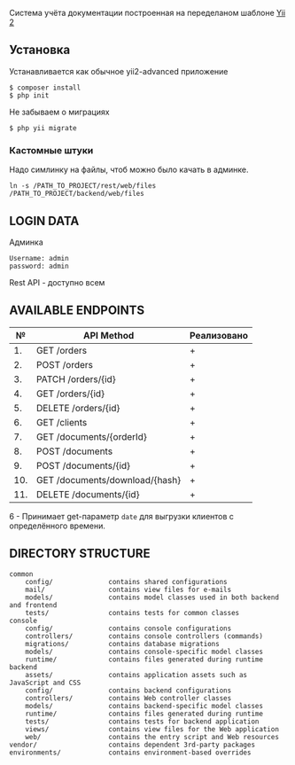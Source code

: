 Cистема учёта документации построенная на переделаном шаблоне [Yii 2](http://www.yiiframework.com/)


Установка
-------------------
Устанавливается как обычное yii2-advanced приложение
```
$ composer install
$ php init
```
Не забываем о миграциях
```
$ php yii migrate
```
### Кастомные штуки
Надо симлинку на файлы, чтоб можно было качать в админке.
```
ln -s /PATH_TO_PROJECT/rest/web/files /PATH_TO_PROJECT/backend/web/files
```

LOGIN DATA
-------------------
Админка
```
Username: admin
password: admin
```
Rest API - доступно всем

AVAILABLE ENDPOINTS
-------------------

| № | API Method    | Реализовано   |
| ------------- | ------------- | ------------- |
| 1. | GET /orders  | +  |
| 2. | POST /orders  | +  |
| 3. | PATCH /orders/{id}  | +  |
| 4. | GET /orders/{id} | +  |
| 5. | DELETE /orders/{id}  | +  |
| 6. | GET /clients  | +  |
| 7. | GET /documents/{orderId}  | +  |
| 8. | POST /documents  | +  |
| 9. | POST /documents/{id} | +  |
| 10. | GET /documents/download/{hash}  | +  |
| 11. | DELETE /documents/{id}  | +  |
6 - Принимает get-параметр <code>date</code> для выгрузки клиентов с определённого времени.

DIRECTORY STRUCTURE
-------------------

```
common
    config/              contains shared configurations
    mail/                contains view files for e-mails
    models/              contains model classes used in both backend and frontend
    tests/               contains tests for common classes    
console
    config/              contains console configurations
    controllers/         contains console controllers (commands)
    migrations/          contains database migrations
    models/              contains console-specific model classes
    runtime/             contains files generated during runtime
backend
    assets/              contains application assets such as JavaScript and CSS
    config/              contains backend configurations
    controllers/         contains Web controller classes
    models/              contains backend-specific model classes
    runtime/             contains files generated during runtime
    tests/               contains tests for backend application    
    views/               contains view files for the Web application
    web/                 contains the entry script and Web resources
vendor/                  contains dependent 3rd-party packages
environments/            contains environment-based overrides
```